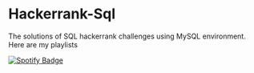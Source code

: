 # Hackerrank-Sql
The solutions of SQL hackerrank challenges using MySQL environment.
Here are my playlists

[![Spotify Badge](https://img.shields.io/badge/Spotify-green?style=for-the-badge&logo=spotify&logoColor=white)](https://open.spotify.com/user/kurkpaltolumuberra)
